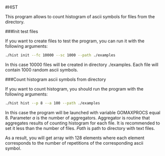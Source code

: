 #HIST

This program allows to count histogram of ascii symbols for files from the directory.

###Init test files

If you want to create files to test the program, you can run it with the following arguments:
```bash
./hist init --fc 10000 --sc 1000 --path ./examples
```

In this case 10000 files will be created in directory ./examples. 
Each file will contain 1000 random ascii symbols.

###Count histogram ascii symbols from directory

If you want to count histogram, you should run the program with the following arguments:
```bash
./hist hist --p 8 --a 100 --path ./examples
```

In this case the program will be launched with variable GOMAXPROCS equal 8.
Parameter _a_ is the number of aggregators. Aggregator is routine that aggregates results
of counting histogram for each file. It is recommended to set it less than the number of files.
_Path_ is path to directory with text files.

As a result, you will get array with 128 elements where each element corresponds to the number 
of repetitions of the corresponding ascii symbol.
